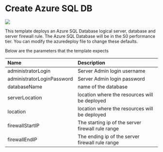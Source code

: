 # Create Azure SQL DB
 <a href="https://azuredeploy.net" target="_blank">
    <img src="http://azuredeploy.net/deploybutton.png"/>
</a>


This template deploys an Azure SQL Database logical server, database and server firewall rule. The Azure SQL Database will be in the S0 performance tier. You can modify the azuredeploy file to change these defaults.

Below are the parameters that the template expects

| Name   | Description    |
|:--- |:---|
| administratorLogin | Server Admin login username |
| administratorLoginPassword  | Server Admin login password  |
| databaseName  | name of the database   |
| serverLocation | location where the resources will be deployed |
| location | location where the resources will be deployed |
| firewallStartIP | The starting ip of the server firewall rule range |
| firewallEndIP |  The ending ip of the server firewall rule range |

